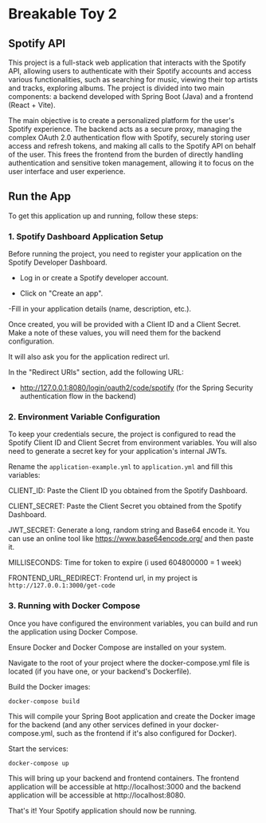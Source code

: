 # Breakable Toy 2

## Spotify API

This project is a full-stack web application that interacts with the Spotify API, allowing users to authenticate with their Spotify accounts and access various functionalities, such as searching for music, viewing their top artists and tracks, exploring albums. The project is divided into two main components: a backend developed with Spring Boot (Java) and a frontend (React + Vite).

The main objective is to create a personalized platform for the user's Spotify experience. The backend acts as a secure proxy, managing the complex OAuth 2.0 authentication flow with Spotify, securely storing user access and refresh tokens, and making all calls to the Spotify API on behalf of the user. This frees the frontend from the burden of directly handling authentication and sensitive token management, allowing it to focus on the user interface and user experience.

## Run the App

To get this application up and running, follow these steps:

### 1. Spotify Dashboard Application Setup
Before running the project, you need to register your application on the Spotify Developer Dashboard.

- Log in or create a Spotify developer account.

- Click on "Create an app".

-Fill in your application details (name, description, etc.).

Once created, you will be provided with a Client ID and a Client Secret. Make a note of these values, you will need them for the backend configuration.

It will also ask you for the application redirect url.

In the "Redirect URIs" section, add the following URL:

- http://127.0.0.1:8080/login/oauth2/code/spotify (for the Spring Security authentication flow in the backend)

### 2. Environment Variable Configuration
To keep your credentials secure, the project is configured to read the Spotify Client ID and Client Secret from environment variables. You will also need to generate a secret key for your application's internal JWTs.

Rename the `application-example.yml` to `application.yml` and fill this variables:

CLIENT_ID: Paste the Client ID you obtained from the Spotify Dashboard.

CLIENT_SECRET: Paste the Client Secret you obtained from the Spotify Dashboard.

JWT_SECRET: Generate a long, random string and Base64 encode it. You can use an online tool like https://www.base64encode.org/ and then paste it.

MILLISECONDS: Time for token to expire (i used 604800000 = 1 week)

FRONTEND_URL_REDIRECT: Frontend url, in my project is `http://127.0.0.1:3000/get-code`

### 3. Running with Docker Compose
Once you have configured the environment variables, you can build and run the application using Docker Compose.

Ensure Docker and Docker Compose are installed on your system.

Navigate to the root of your project where the docker-compose.yml file is located (if you have one, or your backend's Dockerfile).

Build the Docker images:

```
docker-compose build
```

This will compile your Spring Boot application and create the Docker image for the backend (and any other services defined in your docker-compose.yml, such as the frontend if it's also configured for Docker).

Start the services:
```
docker-compose up
```

This will bring up your backend and frontend containers. The frontend application will be accessible at http://localhost:3000 and the backend application will be accessible at http://localhost:8080.

That's it! Your Spotify application should now be running.
